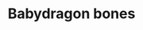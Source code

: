 ---
layout: item
title: Babydragon bones
item-id: 534
datatable: true
id: 534
name: "Babydragon bones"
members: true
lowalch: 0
highalch: 0
examine: "Ew it's a pile of bones."
monsters:
  - id: 241
    name: "Baby blue dragon"
    members: true
    combat_level: 48
    wiki_url: "https://oldschool.runescape.wiki/w/Baby_blue_dragon#1"
    drops:
      - quantity: "1"
        rarity: 1
    image: "https://oldschool.runescape.wiki/images/c/ca/Baby_blue_dragon_%281%29.png?937e6"
  - id: 244
    name: "Baby red dragon"
    members: true
    combat_level: 48
    wiki_url: "https://oldschool.runescape.wiki/w/Baby_red_dragon#1"
    drops:
      - quantity: "1"
        rarity: 1
    image: "https://oldschool.runescape.wiki/images/e/e1/Baby_red_dragon_%281%29.png?ced53"
  - id: 1871
    name: "Baby black dragon"
    members: true
    combat_level: 83
    wiki_url: "https://oldschool.runescape.wiki/w/Baby_black_dragon"
    drops:
      - quantity: "1"
        rarity: 1
    image: "https://oldschool.runescape.wiki/images/d/d9/Baby_black_dragon.png?937e6"
  - id: 2054
    name: "Chaos Elemental"
    members: true
    combat_level: 305
    wiki_url: "https://oldschool.runescape.wiki/w/Chaos_Elemental"
    drops:
      - quantity: "2"
        rarity: 0.1
    image: "https://oldschool.runescape.wiki/images/thumb/a/a9/Chaos_Elemental.png/1200px-Chaos_Elemental.png?c170c"
  - id: 5194
    name: "Baby green dragon"
    members: true
    combat_level: 48
    wiki_url: "https://oldschool.runescape.wiki/w/Baby_green_dragon#1"
    drops:
      - quantity: "1"
        rarity: 1
    image: "https://oldschool.runescape.wiki/images/5/59/Baby_green_dragon_%281%29.png?ced53"
---